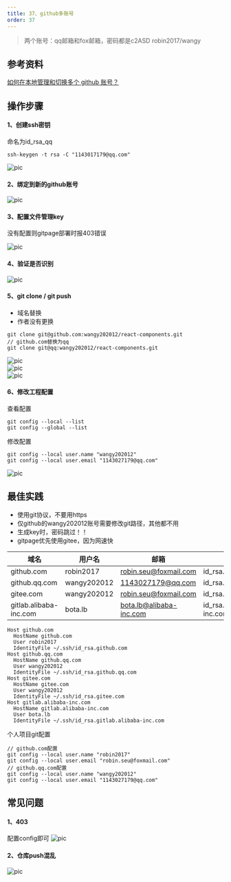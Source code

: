 ```yaml
---
title: 37、github多账号
order: 37
---
```

> 两个账号：qq邮箱和fox邮箱，密码都是c2ASD
robin2017/wangy
## 参考资料
[如何在本地管理和切换多个 github 账号？](https://juejin.cn/post/6844903831000596488)   

## 操作步骤
#### 1、创建ssh密钥
命名为id_rsa_qq
```
ssh-keygen -t rsa -C "1143017179@qq.com"
```
![pic](https://robin2017.github.io/frontend-notes/images/rsa.png)

#### 2、绑定到新的github账号
![pic](https://robin2017.github.io/frontend-notes/images/ssh.png)

#### 3、配置文件管理key
没有配置则gitpage部署时报403错误  

![pic](https://robin2017.github.io/frontend-notes/images/sshconfig.png)

#### 4、验证是否识别
![pic](https://robin2017.github.io/frontend-notes/images/sshsuccess.png)

#### 5、git clone / git push
+ 域名替换
+ 作者没有更换
```
git clone git@github.com:wangy202012/react-components.git
// github.com替换为qq
git clone git@qq:wangy202012/react-components.git

```

![pic](https://robin2017.github.io/frontend-notes/images/gitclone.png)  
![pic](https://robin2017.github.io/frontend-notes/images/gitpush.png)  
![pic](https://robin2017.github.io/frontend-notes/images/author.png)  


#### 6、修改工程配置
查看配置
```
git config --local --list      
git config --global --list
```

修改配置

```
git config --local user.name "wangy202012"      
git config --local user.email "1143027179@qq.com"
```

![pic](https://robin2017.github.io/frontend-notes/images/config.png)


## 最佳实践
+ 使用git协议，不要用https
+ 仅github的wangy202012账号需要修改git路径，其他都不用
+ 生成key时，密码跳过！！
+ gitpage优先使用gitee，因为网速快



域名 | 用户名  | 邮箱|rsa文件
-|-|-|-
github.com | robin2017 |  robin.seu@foxmail.com|id_rsa.github.com.pub	|
github.qq.com | wangy202012 |  1143027179@qq.com|id_rsa.github.qq.com.pub|
gitee.com|wangy202012 | robin.seu@foxmail.com|id_rsa.gitee.com|
gitlab.alibaba-inc.com | bota.lb |  bota.lb@alibaba-inc.com|id_rsa.gitlab.alibaba-inc.com.pub|


```
Host github.com
  HostName github.com
  User robin2017
  IdentityFile ~/.ssh/id_rsa.github.com
Host github.qq.com
  HostName github.qq.com
  User wangy202012
  IdentityFile ~/.ssh/id_rsa.github.qq.com
Host gitee.com
  HostName gitee.com
  User wangy202012
  IdentityFile ~/.ssh/id_rsa.gitee.com
Host gitlab.alibaba-inc.com
  HostName gitlab.alibaba-inc.com
  User bota.lb
  IdentityFile ~/.ssh/id_rsa.gitlab.alibaba-inc.com
```

个人项目git配置
```
// github.com配置
git config --local user.name "robin2017"      
git config --local user.email "robin.seu@foxmail.com"
// github.qq.com配置
git config --local user.name "wangy202012"      
git config --local user.email "1143027179@qq.com"
```


## 常见问题
#### 1、403
配置config即可
![pic](https://robin2017.github.io/frontend-notes/images/ssherror.png)

#### 2、仓库push混乱
![pic](https://robin2017.github.io/frontend-notes/images/err.png)